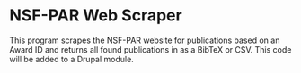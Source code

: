# NSF-PAR Web Scraper
This program scrapes the NSF-PAR website for publications based on an Award ID and returns all
found publications in as a BibTeX or CSV. This code will be added to a Drupal module.